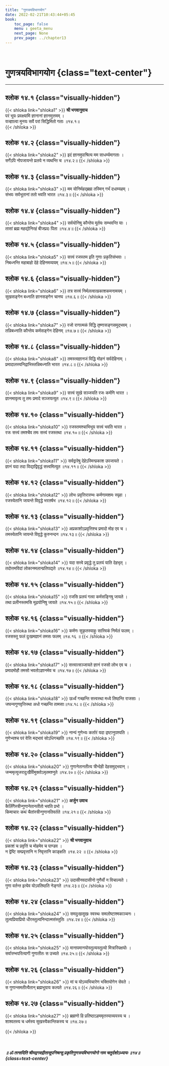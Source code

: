 ```yaml
---
title: "गुणत्रयविभागयोग"
date: 2022-02-21T10:43:44+05:45
book:
    toc_page: false
    menu : geeta_menu
    next_page: None
    prev_page: ../chapter13
---
```


<br/>

# गुणत्रयविभागयोग {class="text-center"}

---

## श्लोक १४.१ {class="visually-hidden"}

{{< shloka  link="shloka1" >}}
**श्री भगवानुवाच**    
परं भूयः प्रवक्ष्यामि ज्ञानानां ज्ञानमुत्तमम् ।   
यज्ज्ञात्वा मुनयः सर्वे परां सिद्धिमितो गताः ॥१४.१॥  
{{< /shloka >}}

## श्लोक १४.२ {class="visually-hidden"}

{{< shloka  link="shloka2" >}}
इदं ज्ञानमुपाश्रित्य मम साधर्म्यमागताः ।  
सर्गेऽपि नोपजायन्ते प्रलये न व्यथन्ति च ॥१४.२॥
{{< /shloka >}}

## श्लोक १४.३ {class="visually-hidden"}

{{< shloka  link="shloka3" >}}
मम योनिर्महद्ब्रह्म तस्मिन् गर्भं दधाम्यहम् ।  
संभवः सर्वभूतानां ततो भवति भारत ॥१४.३॥
{{< /shloka >}}

## श्लोक १४.४ {class="visually-hidden"}

{{< shloka  link="shloka4" >}}
सर्वयोनिषु कौन्तेय मूर्तयः सम्भवन्ति याः ।   
तासां ब्रह्म महद्योनिरहं बीजप्रदः पिता ॥१४.४॥
{{< /shloka >}}

## श्लोक १४.५ {class="visually-hidden"}

{{< shloka  link="shloka5" >}}
सत्त्वं रजस्तम इति गुणाः प्रकृतिसंभवाः ।  
निबध्नन्ति महाबाहो देहे देहिनमव्ययम् ॥१४.५॥
{{< /shloka >}}

## श्लोक १४.६ {class="visually-hidden"}

{{< shloka  link="shloka6" >}}
तत्र सत्त्वं निर्मलत्वात्प्रकाशकमनामयम् ।    
सुखसङ्गेन बध्नाति ज्ञानसङ्गेन चानघ ॥१४.६॥
{{< /shloka >}}

## श्लोक १४.७ {class="visually-hidden"}

{{< shloka  link="shloka7" >}}
रजो रागात्मकं विद्धि तृष्णासङ्गसमुद्भवम् ।  
तन्निबध्नाति कौन्तेय कर्मसङ्गेन देहिनम् ॥१४.७॥
{{< /shloka >}}

## श्लोक १४.८ {class="visually-hidden"}

{{< shloka  link="shloka8" >}}
तमस्त्वज्ञानजं विद्धि मोहनं सर्वदेहिनाम् ।  
प्रमादालस्यनिद्राभिस्तन्निबध्नाति भारत ॥१४.८॥
{{< /shloka >}}

## श्लोक १४.९ {class="visually-hidden"}

{{< shloka  link="shloka9" >}}
सत्त्वं सुखे सञ्जयति रजः कर्मणि भारत ।  
ज्ञानमावृत्य तु तमः प्रमादे सञ्जयत्युत ॥१४.९॥
{{< /shloka >}}

## श्लोक १४.१० {class="visually-hidden"}

{{< shloka  link="shloka10" >}}
रजस्तमश्चाभिभूय सत्त्वं भवति भारत ।  
रजः सत्त्वं तमश्चैव तमः सत्त्वं रजस्तथा ॥१४.१०॥
{{< /shloka >}}

## श्लोक १४.११ {class="visually-hidden"}

{{< shloka  link="shloka11" >}}
सर्वद्वारेषु देहेऽस्मिन्प्रकाश उपजायते ।  
ज्ञानं यदा तदा विद्याद्विवृद्धं सत्त्वमित्युत ॥१४.११॥
{{< /shloka >}}

## श्लोक १४.१२ {class="visually-hidden"}

{{< shloka  link="shloka12" >}}
लोभः प्रवृत्तिरारम्भः कर्मणामशमः स्पृहा ।    
रजस्येतानि जायन्ते विवृद्धे भरतर्षभ ॥१४.१२॥
{{< /shloka >}}

## श्लोक १४.१३ {class="visually-hidden"}

{{< shloka  link="shloka13" >}}
अप्रकाशोऽप्रवृत्तिश्च प्रमादो मोह एव च ।   
तमस्येतानि जायन्ते विवृद्धे कुरुनन्दन ॥१४.१३॥
{{< /shloka >}}

## श्लोक १४.१४ {class="visually-hidden"}

{{< shloka  link="shloka14" >}}
यदा सत्त्वे प्रवृद्धे तु प्रलयं याति देहभृत् ।   
तदोत्तमविदां लोकानमलान्प्रतिपद्यते ॥१४.१४॥
{{< /shloka >}}

## श्लोक १४.१५ {class="visually-hidden"}

{{< shloka  link="shloka15" >}}
रजसि प्रलयं गत्वा कर्मसङ्गिषु जायते ।   
तथा प्रलीनस्तमसि मूढयोनिषु जायते ॥१४.१५॥
{{< /shloka >}}

## श्लोक १४.१६ {class="visually-hidden"}

{{< shloka  link="shloka16" >}}
कर्मणः सुकृतस्याहुः सात्त्विकं निर्मलं फलम् ।   
रजसस्तु फलं दुःखमज्ञानं तमसः फलम् ॥१४.१६ ॥
{{< /shloka >}}

## श्लोक १४.१७ {class="visually-hidden"}

{{< shloka  link="shloka17" >}}
सत्त्वात्सञ्जायते ज्ञानं रजसो लोभ एव च ।   
प्रमादमोहौ तमसो भवतोऽज्ञानमेव च ॥१४.१७॥
{{< /shloka >}}

## श्लोक १४.१८ {class="visually-hidden"}

{{< shloka  link="shloka18" >}}
ऊर्ध्वं गच्छन्ति सत्त्वस्था मध्ये तिष्ठन्ति राजसाः ।   
जघन्यगुणवृत्तिस्था अधो गच्छन्ति तामसाः॥१४.१८॥
{{< /shloka >}}

## श्लोक १४.१९ {class="visually-hidden"}

{{< shloka  link="shloka19" >}}
नान्यं गुणेभ्यः कर्तारं यदा द्रष्टानुपश्यति ।    
गुणेभ्यश्च परं वेत्ति मद्भावं सोऽधिगच्छति ॥१४.१९॥
{{< /shloka >}}

## श्लोक १४.२० {class="visually-hidden"}

{{< shloka  link="shloka20" >}}
गुणानेतानतीत्य त्रीन्देही देहसमुद्भवान् ।   
जन्ममृत्युजरादुःखैर्विमुक्तोऽमृतमश्नुते ॥१४.२०॥
{{< /shloka >}}

## श्लोक १४.२१ {class="visually-hidden"}

{{< shloka  link="shloka21" >}}
**अर्जुन उवाच**   
कैर्लिंगैस्त्रीन्गुणानेतानतीतो भवति प्रभो ।   
किमाचारः कथं चैतांस्त्रीन्गुणानतिवर्तते ॥१४.२१॥
{{< /shloka >}}

## श्लोक १४.२२ {class="visually-hidden"}

{{< shloka  link="shloka22" >}}
**श्री भगवानुवाच**   
प्रकाशं च प्रवृत्तिं च मोहमेव च पाण्डव ।   
न द्वेष्टि सम्प्रवृत्तानि न निवृत्तानि काङ्क्षति ॥१४.२२ ॥
{{< /shloka >}}

## श्लोक १४.२३ {class="visually-hidden"}

{{< shloka  link="shloka23" >}}
उदासीनवदासीनो गुणैर्यो न विचाल्यते ।   
गुणा वर्तन्त इत्येव योऽवतिष्ठति नेङ्गते ॥१४.२३॥
{{< /shloka >}}

## श्लोक १४.२४ {class="visually-hidden"}

{{< shloka  link="shloka24" >}}
समदुःखसुखः स्वस्थः समलोष्टाश्मकाञ्चनः ।   
तुल्यप्रियाप्रियो धीरस्तुल्यनिन्दात्मसंस्तुतिः ॥१४.२४॥
{{< /shloka >}}

## श्लोक १४.२५ {class="visually-hidden"}

{{< shloka  link="shloka25" >}}
मानापमानयोस्तुल्यस्तुल्यो मित्रारिपक्षयोः ।  
सर्वारम्भपरित्यागी गुणातीतः स उच्यते ॥१४.२५॥
{{< /shloka >}}

## श्लोक १४.२६ {class="visually-hidden"}

{{< shloka  link="shloka26" >}}
मां च योऽव्यभिचारेण भक्तियोगेन सेवते ।   
स गुणान्समतीत्यैतान् ब्रह्मभूयाय कल्पते ॥१४.२६॥
{{< /shloka >}}

## श्लोक १४.२७ {class="visually-hidden"}

{{< shloka  link="shloka27" >}}
ब्रह्मणो हि प्रतिष्ठाऽहममृतस्याव्ययस्य च ।   
शाश्वतस्य च धर्मस्य सुखस्यैकान्तिकस्य च ॥१४.२७॥

{{< /shloka >}}

<br/>

##### ॥ ॐ तत्सदिति श्रीमद्वगवद्रीतासूपनिषत्सु प्रकृतिगुणत्रयविभागयोगो नाम चतुर्दशोऽध्यायः ॥१४॥{class=text-center}


